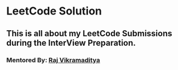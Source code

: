 # LeetCode Solution
## This is all about my LeetCode Submissions during the InterView Preparation. <br>
### **Mentored By**: [Raj Vikramaditya](https://www.linkedin.com/in/rajarvp/) <br>

